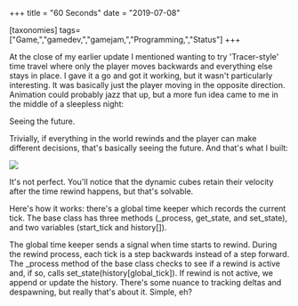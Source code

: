+++
title = "60 Seconds"
date = "2019-07-08"

[taxonomies]
tags=["Game,","gamedev,","gamejam,","Programming,","Status"]
+++

<!-- wp:paragraph -->

At the close of my earlier update I mentioned wanting to try 'Tracer-style' time travel where only the player moves backwards and everything else stays in place. I gave it a go and got it working, but it wasn't particularly interesting. It was basically just the player moving in the opposite direction. Animation could probably jazz that up, but a more fun idea came to me in the middle of a sleepless night:

<!-- /wp:paragraph -->

<!-- wp:paragraph -->

Seeing the future.

<!-- /wp:paragraph -->

<!-- wp:paragraph -->

Trivially, if everything in the world rewinds and the player can make different decisions, that's basically seeing the future. And that's what I built:

<!-- /wp:paragraph -->

<!-- wp:image {"id":1191} -->

![](./img/wp-content-uploads-Peek-2019-07-05-20-57.gif)

<!-- /wp:image -->

<!-- wp:paragraph -->

It's not perfect. You'll notice that the dynamic cubes retain their velocity after the time rewind happens, but that's solvable.

<!-- /wp:paragraph -->

<!-- wp:paragraph -->

Here's how it works: there's a global time keeper which records the current tick. The base class has three methods (\_process, get_state, and set_state), and two variables (start_tick and history\[]).

<!-- /wp:paragraph -->

<!-- wp:paragraph -->

The global time keeper sends a signal when time starts to rewind. During the rewind process, each tick is a step backwards instead of a step forward. The \_process method of the base class checks to see if a rewind is active and, if so, calls set_state(history\[global_tick]). If rewind is not active, we append or update the history. There's some nuance to tracking deltas and despawning, but really that's about it. Simple, eh?

<!-- /wp:paragraph -->

<!-- wp:paragraph -->

<!-- /wp:paragraph -->

